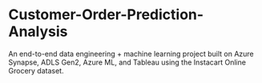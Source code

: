 # Customer-Order-Prediction-Analysis
An end-to-end data engineering + machine learning project built on Azure Synapse, ADLS Gen2, Azure ML, and Tableau using the Instacart Online Grocery dataset.
